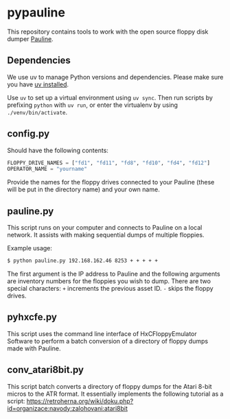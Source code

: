 # pypauline

This repository contains tools to work with the open source floppy disk dumper [Pauline](https://github.com/jfdelnero/Pauline).

## Dependencies

We use uv to manage Python versions and dependencies.  Please make sure you have [uv installed](https://docs.astral.sh/uv/getting-started/installation/).

Use `uv` to set up a virtual environment using `uv sync`.  Then run scripts by prefixing `python` with `uv run`,
or enter the virtualenv by using `./venv/bin/activate`.

## config.py

Should have the following contents:
```python
FLOPPY_DRIVE_NAMES = ["fd1", "fd11", "fd8", "fd10", "fd4", "fd12"]
OPERATOR_NAME = "yourname"
```
Provide the names for the floppy drives connected to your Pauline (these will be put in the directory name) and your own name.

## pauline.py

This script runs on your computer and connects to Pauline on a local network.  It assists with making sequential dumps of
multiple floppies.

Example usage:

```bash
$ python pauline.py 192.168.162.46 8253 + + + + +
```

The first argument is the IP address to Pauline and the following arguments are inventory numbers for the floppies you
wish to dump.  There are two special characters: `+` increments the previous asset ID.  `-` skips the floppy drives.

## pyhxcfe.py

This script uses the command line interface of HxCFloppyEmulator Software to perform a batch conversion of a directory
of floppy dumps made with Pauline.

## conv_atari8bit.py

This script batch converts a directory of floppy dumps for the Atari 8-bit micros to the ATR format.
It essentially implements the following tutorial as a script: https://retroherna.org/wiki/doku.php?id=organizace:navody:zalohovani:atari8bit
